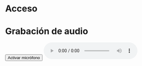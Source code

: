 # Acceso

<!DOCTYPE html>
<html lang="en">
<head>
    <meta charset="UTF-8">
    <meta name="viewport" content="width=device-width, initial-scale=1.0">
    <title>Acceso al micrófono</title>
</head>
<body>
    <h1>Grabación de audio</h1>
    <button id="start">Activar micrófono</button>
    <audio id="audio" controls></audio>
    <script>
        const startButton = document.getElementById('start');
        const audioElement = document.getElementById('audio');

        startButton.addEventListener('click', async () => {
            try {
                const stream = await navigator.mediaDevices.getUserMedia({ audio: true });
                audioElement.srcObject = stream;
                audioElement.play();
            } catch (error) {
                console.error('Error al acceder al micrófono:', error);
            }
        });
    </script>
</body>
</html>
